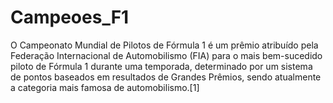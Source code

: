 # Campeoes_F1
O Campeonato Mundial de Pilotos de Fórmula 1 é um prêmio atribuído pela Federação Internacional de Automobilismo (FIA) para o mais bem-sucedido piloto de Fórmula 1 durante uma temporada, determinado por um sistema de pontos baseados em resultados de Grandes Prêmios, sendo atualmente a categoria mais famosa de automobilismo.[1]
